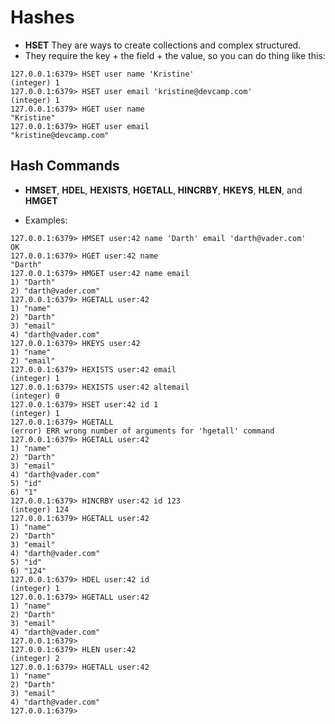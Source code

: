 # Hashes

- **HSET** They are ways to create collections and complex structured.
- They require the key + the field + the value, so you can do thing like this:

```
127.0.0.1:6379> HSET user name 'Kristine'
(integer) 1
127.0.0.1:6379> HSET user email 'kristine@devcamp.com'
(integer) 1
127.0.0.1:6379> HGET user name
"Kristine"
127.0.0.1:6379> HGET user email
"kristine@devcamp.com"
```

## Hash Commands

- **HMSET**, **HDEL**, **HEXISTS**, **HGETALL**, **HINCRBY**, **HKEYS**, **HLEN**, and **HMGET**

- Examples:

```
127.0.0.1:6379> HMSET user:42 name 'Darth' email 'darth@vader.com'
OK
127.0.0.1:6379> HGET user:42 name
"Darth"
127.0.0.1:6379> HMGET user:42 name email
1) "Darth"
2) "darth@vader.com"
127.0.0.1:6379> HGETALL user:42
1) "name"
2) "Darth"
3) "email"
4) "darth@vader.com"
127.0.0.1:6379> HKEYS user:42
1) "name"
2) "email"
127.0.0.1:6379> HEXISTS user:42 email
(integer) 1
127.0.0.1:6379> HEXISTS user:42 altemail
(integer) 0
127.0.0.1:6379> HSET user:42 id 1
(integer) 1
127.0.0.1:6379> HGETALL
(error) ERR wrong number of arguments for 'hgetall' command
127.0.0.1:6379> HGETALL user:42
1) "name"
2) "Darth"
3) "email"
4) "darth@vader.com"
5) "id"
6) "1"
127.0.0.1:6379> HINCRBY user:42 id 123
(integer) 124
127.0.0.1:6379> HGETALL user:42
1) "name"
2) "Darth"
3) "email"
4) "darth@vader.com"
5) "id"
6) "124"
127.0.0.1:6379> HDEL user:42 id
(integer) 1
127.0.0.1:6379> HGETALL user:42
1) "name"
2) "Darth"
3) "email"
4) "darth@vader.com"
127.0.0.1:6379>
127.0.0.1:6379> HLEN user:42
(integer) 2
127.0.0.1:6379> HGETALL user:42
1) "name"
2) "Darth"
3) "email"
4) "darth@vader.com"
127.0.0.1:6379>
```
